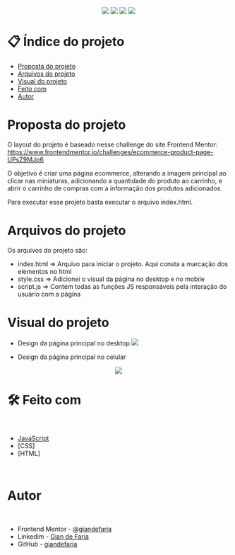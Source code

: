 <p align="center">
  <image
  src="https://img.shields.io/github/languages/count/giandefaria/ecommerce-product-page-main"
  />
  <image
  src="https://img.shields.io/github/languages/top/giandefaria/ecommerce-product-page-main"
  />
  <image
  src="https://img.shields.io/github/last-commit/giandefaria/ecommerce-product-page-main"
  />
  <image
  src="https://img.shields.io/github/watchers/giandefaria/ecommerce-product-page-main"
  />
</p>

# 📋 Índice do projeto


- [Proposta do projeto](#id01)
- [Arquivos do projeto](#id03)
- [Visual do projeto](#id04)
- [Feito com](#id05)
- [Autor](#id07)

# Proposta do projeto <a name="id01"></a>

O layout do projeto é baseado nesse challenge do site Frontend Mentor: https://www.frontendmentor.io/challenges/ecommerce-product-page-UPsZ9MJp6


O objetivo é criar uma página ecommerce, alterando a imagem principal ao clicar nas miniaturas, adicionando a quantidade do produto ao carrinho, e abrir o carrinho de compras com a informação dos produtos adicionados.

Para executar esse projeto basta executar o arquivo index.html.


# Arquivos do projeto <a name="id03"> </a>

Os arquivos do projeto são: 
* index.html => Arquivo para iniciar o projeto. Aqui consta a marcação dos elementos no html
* style.css => Adicionei o visual da página no desktop e no mobile
* script.js => Contém todas as funções JS responsáveis pela interação do usuário com a página

# Visual do projeto <a name="id04"></a>

<p align="center">

* Design da página principal no desktop
<image
src="./design/desktop-preview.jpg"
/>

</p>

<p align="center">

* Design da página principal no celular
<div align="center">
  <image
  src="./design/mobile-design.jpg"
  />
</div>

</p>


# 🛠 Feito com <a name="id05"></a>

<br />

- [JavaScript](https://www.ecma-international.org/publications-and-standards/standards/ecma-262/)
- [CSS]
- [HTML]

<br />


# Autor <a name="id07"></a>

<br />

- Frontend Mentor - [@giandefaria](https://www.frontendmentor.io/profile/giandefaria)
- Linkedim - [Gian de Faria](www.linkedin.com/in/gianfaria)
- GitHub - [giandefaria](https://github.com/giandefaria)

